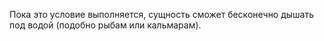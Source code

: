 Пока это условие выполняется, сущность сможет бесконечно дышать под водой (подобно рыбам или кальмарам).